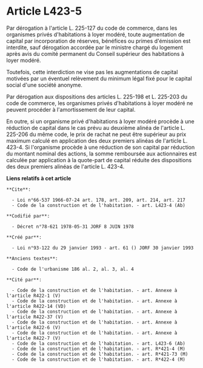 # Article L423-5

Par dérogation à l'article L. 225-127 du code de commerce, dans les organismes privés d'habitations à loyer modéré, toute
augmentation de capital par incorporation de réserves, bénéfices ou primes d'émission est interdite, sauf dérogation accordée
par le ministre chargé du logement après avis du comité permanent du Conseil supérieur des habitations à loyer modéré.

Toutefois, cette interdiction ne vise pas les augmentations de capital motivées par un éventuel relèvement du minimum légal
fixé pour le capital social d'une société anonyme.

Par dérogation aux dispositions des articles L. 225-198 et L. 225-203 du code de commerce, les organismes privés
d'habitations à loyer modéré ne peuvent procéder à l'amortissement de leur capital.

En outre, si un organisme privé d'habitations à loyer modéré procède à une réduction de capital dans le cas prévu au deuxième
alinéa de l'article L. 225-206 du même code, le prix de rachat ne peut être supérieur au prix maximum calculé en application
des deux premiers alinéas de l'article L. 423-4. Si l'organisme procède à une réduction de son capital par réduction du
montant nominal des actions, la somme remboursée aux actionnaires est calculée par application à la quote-part de capital
réduite des dispositions des deux premiers alinéas de l'article L. 423-4.

**Liens relatifs à cet article**

	**Cite**:

	  - Loi n°66-537 1966-07-24 art. 178, art. 209, art. 214, art. 217
	  - Code de la construction et de l'habitation. - art. L423-4 (Ab)

	**Codifié par**:

	  - Décret n°78-621 1978-05-31 JORF 8 JUIN 1978

	**Créé par**:

	  - Loi n°93-122 du 29 janvier 1993 - art. 61 () JORF 30 janvier 1993

	**Anciens textes**:

	  - Code de l'urbanisme 186 al. 2, al. 3, al. 4

	**Cité par**:

	  - Code de la construction et de l'habitation. - art. Annexe à l'article R422-1 (V)
	  - Code de la construction et de l'habitation. - art. Annexe à l'article R422-14 (VD)
	  - Code de la construction et de l'habitation. - art. Annexe à l'article R422-37 (V)
	  - Code de la construction et de l'habitation. - art. Annexe à l'article R422-6 (V)
	  - Code de la construction et de l'habitation. - art. Annexe à l'article R422-7 (V)
	  - Code de la construction et de l'habitation. - art. L423-6 (Ab)
	  - Code de la construction et de l'habitation. - art. R*421-4 (M)
	  - Code de la construction et de l'habitation. - art. R*421-73 (M)
	  - Code de la construction et de l'habitation. - art. R*422-4 (M)
